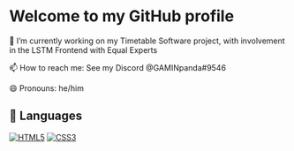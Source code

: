 # Welcome to my GitHub profile

🔭 I’m currently working on my Timetable Software project, with involvement in the LSTM Frontend with Equal Experts

📫 How to reach me: See my Discord @GAMINpanda#9546

😄 Pronouns: he/him

## 📝 Languages
[![HTML5](https://img.shields.io/badge/html5-%23E34F26.svg?style=for-the-badge&logo=html5&logoColor=white)](https://developer.mozilla.org/en-US/docs/Web/HTML)
[![CSS3](https://img.shields.io/badge/css3-%231572B6.svg?style=for-the-badge&logo=css3&logoColor=white)](https://developer.mozilla.org/en-US/docs/Web/CSS)
